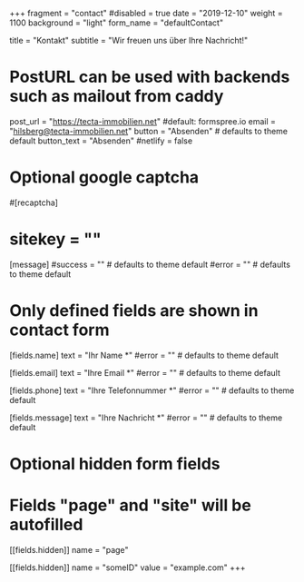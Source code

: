+++
fragment = "contact"
#disabled = true
date = "2019-12-10"
weight = 1100
background = "light"
form_name = "defaultContact"

title = "Kontakt"
subtitle  = "Wir freuen uns über Ihre Nachricht!"

# PostURL can be used with backends such as mailout from caddy
post_url = "https://tecta-immobilien.net" #default: formspree.io
email = "hilsberg@tecta-immobilien.net"
button = "Absenden" # defaults to theme default
button_text = "Absenden"
#netlify = false

# Optional google captcha
#[recaptcha]
#  sitekey = ""

[message]
  #success = "" # defaults to theme default
  #error = "" # defaults to theme default

# Only defined fields are shown in contact form
[fields.name]
  text = "Ihr Name *"
  #error = "" # defaults to theme default

[fields.email]
  text = "Ihre Email *"
  #error = "" # defaults to theme default

[fields.phone]
  text = "Ihre Telefonnummer *"
  #error = "" # defaults to theme default

[fields.message]
  text = "Ihre Nachricht *"
  #error = "" # defaults to theme default

# Optional hidden form fields
# Fields "page" and "site" will be autofilled
[[fields.hidden]]
  name = "page"

[[fields.hidden]]
  name = "someID"
  value = "example.com"
+++

